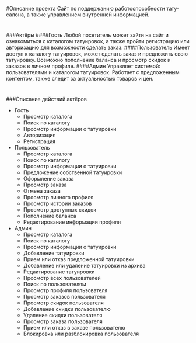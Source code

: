 #Описание проекта
Сайт по поддержанию работоспособности тату-салона, а также управлением внутренней информацией. 

#
###Актёры
####Гость 
Любой посетитель может зайти на сайт и ознакомиться с каталогом татуировок, а также пройти регистрацию или авторизацию для возможности сделать заказ.
####Пользователь
Имеет доступ к каталогу татуировок, может сделать заказ и предложить свою татуировку. Возможно пополнение баланса и просмотр скидок и заказов в личном профиле.
####Админ
Управляет системой: пользователями и каталогом татуировок. Работает с предложенным контентом, также следит за актуальностью товаров и цен. 
#
###Описание действий актёров
* Гость
  * Просмотр каталога
  * Поиск по каталогу
  * Просмотр информации о татуировки
  * Авторизация
  * Регистрация
* Пользователь
  * Просмотр каталога
  * Поиск по каталогу
  * Просмотр информации о татуировки
  * Предложение собственной татуировки
  * Оформление заказа
  * Просмотр заказа
  * Отмена заказа
  * Просмотр личного профиля
  * Просмотр истории заказов
  * Просмотр доступных скидок
  * Пополнение баланса
  * Редактирование информации профиля
* Админ
  * Просмотр каталога
  * Поиск по каталогу
  * Просмотр информации о татуировки
  * Добавление татуировки
  * Прием или отказ предложенной татуировки
  * Добавление или удаление татуировки из архива
  * Редактирование татуировки
  * Просмотр всех пользователей
  * Поиск по пользователям
  * Просмотр профиля пользователя
  * Просмотр заказов пользователя
  * Просмотр скидок пользователя
  * Добавление скидки пользователю
  * Удаление скидки пользователя
  * Просмотр заказа пользователя
  * Прием или отказ в заказе пользователю
  * Блокировка или разблокировка пользователя
  
